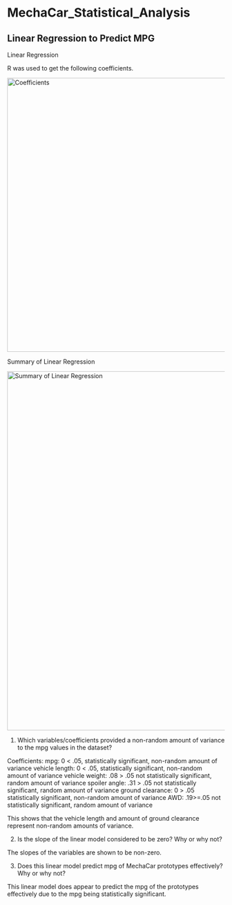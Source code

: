 # MechaCar_Statistical_Analysis

## Linear Regression to Predict MPG

Linear Regression

R was used to get the following coefficients.

<img width="634" alt="Coefficients" src="https://user-images.githubusercontent.com/105091538/193431278-5845e6d3-314a-45cb-a5b2-122a4d0c9c2d.png">

Summary of Linear Regression

<img width="831" alt="Summary of Linear Regression" src="https://user-images.githubusercontent.com/105091538/193431290-07b21049-79ae-4565-851f-ce834c2d5141.png">

1. Which variables/coefficients provided a non-random amount of variance to the mpg values in the dataset?

Coefficients:
mpg: 0 < .05, statistically significant, non-random amount of variance
vehicle length: 0 < .05, statistically significant, non-random amount of variance
vehicle weight: .08 > .05 not statistically significant, random amount of variance
spoiler angle: .31 > .05 not statistically significant, random amount of variance
ground clearance: 0 > .05 statistically significant, non-random amount of variance
AWD: .19>=.05 not statistically significant, random amount of variance

This shows that the vehicle length and amount of ground clearance represent non-random amounts of variance.

2. Is the slope of the linear model considered to be zero? Why or why not?

The slopes of the variables are shown to be non-zero.

3. Does this linear model predict mpg of MechaCar prototypes effectively? Why or why not?

This linear model does appear to predict the mpg of the prototypes effectively due to the mpg being statistically significant.


